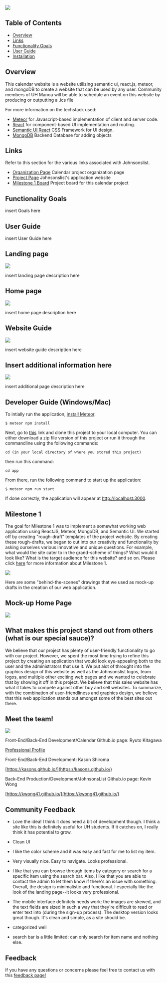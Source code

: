 ![](images/insertlogohere.png)

## Table of Contents
* [Overview](#overview)
* [Links](#links)
* [Functionality Goals](#functionality-goals)
* [User Guide](#johnsonslist-walkthrough)
* [Installation](#installation-and-running)

## Overview

This calendar website is a website utilizing semantic ui, react.js, meteor, and mongoDB to create a website that can be used by any user. Community members of UH Manoa will be able to schedule an event on this website by producing or outputting a .ics file

For more information on the techstack used:
* [Meteor](https://www.meteor.com/) for Javascript-based implementation of client and server code. 
* [React](https://reactjs.org/) for component-based UI implementation and routing.
* [Semantic UI React](https://react.semantic-ui.com/) CSS Framework for UI design.
* [MongoDB](https://www.mongodb.com/) Backend Database for adding objects 

## Links

Refer to this section for the various links associated with Johnsonslist.

* [Organization Page](https://kwong41.github.io/ICS414Project/) Calendar project organization page
* [Project Page](http://johnsonslist.meteorapp.com/#/) Johnsonslist's application website
* [Milestone 1 Board](https://github.com/KWong41/ICS414Project/projects/1) Project board for this calendar project

## Functionality Goals

insert Goals here

## User Guide

insert User Guide here

## Landing page

![](images/Insertlandingpage.png)


insert landing page description here

## Home page

![](images/Inserthomepage.png)

insert home page description here

## Website Guide

![](images/insertwebsiteguide.png)

insert website guide description here

## Insert additional information here

![](images/insertadditionalpage.png)

insert additional page description here

## Developer Guide (Windows/Mac)

To intially run the application, [install Meteor](https://www.meteor.com/install).

```
$ meteor npm install
```

Next, go to [this](https://github.com/Johnsonslist/Johnsonslist) link and clone this project to your local computer.
You can either download a zip file version of this project or run it through the commandline using the following commands:

```
cd (in your local directory of where you stored this project)
```

then run this command:

```
cd app
```

From there, run the following command to start up the application:

```
$ meteor npm run start
```

If done correctly, the application will appear at [http://localhost:3000](http://localhost:3000). 

## Milestone 1

The goal for Milestone 1 was to implement a somewhat working web application using ReactJS, Meteor, MongoDB, and Semantic UI.  We started off by creating "rough-draft" templates of the project website.  By creating these rough-drafts, we began to cut into our creativity and functionality by asking ourselves various innovative and unique questions.  For example, what would the site cater to in the grand-scheme of things?  What would it look like?  What is the target audience for this website?  and so on.  Please click [here](https://github.com/Johnsonslist/Johnsonslist/projects/1) for more information about Milestone 1.

![](images/M1Screenshot.png)

Here are some "behind-the-scenes" drawings that we used as mock-up drafts in the creation of our web application.

## Mock-up Home Page
![](images/sell-page2.jpg)

## What makes this project stand out from others (what is our special sauce)?

We believe that our project has plenty of user-friendly functionality to go with our project.  However, we spent the most time trying to refine this project by creating an application that would look eye-appealing both to the user and the administrators that use it.  We put alot of throught into the graphics design of this website as well as the Johnsonslist logos, team logos, and multiple other exciting web pages and we wanted to celebrate that by showing it off in this project.  We believe that this sales website has what it takes to compete against other buy and sell websites.  To summarize, with the combination of user-friendliness and graphics design, we believe that this web application stands out amongst some of the best sites out there.  

## Meet the team!

![](images/insertteamlogohere.png)

Front-End/Back-End Development/Calendar Github.io page: Ryuto Kitagawa

[Professional Profile](https://ryutokitagawa.github.io/)

Front-End/Back-End Development: Kason Shiroma

[https://kasons.github.io/](https://kasons.github.io/)

Back-End Production/Development/JohnsonsList Github.io page: Kevin Wong

[https://kwong41.github.io/](https://kwong41.github.io/)

## Community Feedback

- Love the idea! I think it does need a bit of development though. I think a site like this is definitely useful for UH students. If it catches on, I really think it has potential to grow.

- Clean UI

- I like the color scheme and it was easy and fast for me to list my item.

- Very visually nice. Easy to navigate. Looks professional.

- I like that you can browse through items by category or search for a specific item using the search bar. Also, I like that you are able to contact the admin to let them know if there's an issue with something. Overall, the design is minimalistic and functional. I especially like the look of the landing page--it looks very professional. 

- The mobile interface definitely needs work: the images are skewed, and the text fields are sized in such a way that they're difficult to read or enter text into (during the sign-up process). The desktop version looks great though. It's clean and simple, as a site should be.

- categorized well 

- search bar is a little limited: can only search for item name and nothing else.

## Feedback

If you have any questions or concerns please feel free to contact us with this [feedback page!](https://forms.gle/1T815j9Ddjxcprkx7)
